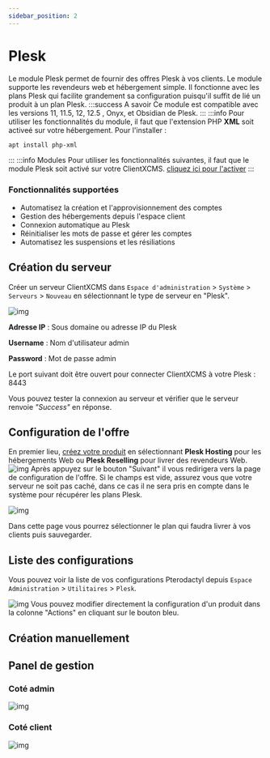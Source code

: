 ```yaml
---
sidebar_position: 2
---
```


# Plesk

Le module Plesk permet de fournir des offres Plesk à vos clients. Le module supporte les revendeurs web et hébergement simple. Il fonctionne avec les plans Plesk qui facilite grandement sa configuration puisqu'il suffit de lié un produit à un plan Plesk.
:::success A savoir
Ce module est compatible avec les versions 11, 11.5, 12, 12.5 , Onyx, et Obsidian de Plesk.
:::
:::info
Pour utiliser les fonctionnalités du module, il faut que l'extension PHP **XML** soit activeé sur votre hébergement. Pour l'installer : 
```bash
apt install php-xml
```
:::
:::info Modules
Pour utiliser les fonctionnalités suivantes, il faut que le module Plesk soit activé sur votre ClientXCMS. [cliquez ici pour l'activer](../)
:::
### Fonctionnalités supportées 
- Automatisez la création et l'approvisionnement des comptes
- Gestion des hébergements depuis l'espace client
- Connexion automatique au Plesk
- Réinitialiser les mots de passe et gérer les comptes
- Automatisez les suspensions et les résiliations

## Création du serveur

Créer un serveur ClientXCMS dans `Espace d'administration` > `Système` > `Serveurs` > `Nouveau` en sélectionnant le type de serveur en "Plesk". 

![img](https://media.discordapp.net/attachments/926274245225504779/962908593890406430/unknown.png)

**Adresse IP** : Sous domaine ou adresse IP du Plesk

**Username** : Nom d'utilisateur admin

**Password** : Mot de passe admin

Le port suivant doit être ouvert pour connecter ClientXCMS à votre Plesk : 8443

Vous pouvez tester la connexion au serveur et vérifier que le serveur renvoie *"Success"* en réponse.

## Configuration de l'offre
En premier lieu, [créez votre produit](../../store/produit#création) en sélectionnant **Plesk Hosting** pour les hébergements Web ou **Plesk Reselling** pour livrer des revendeurs Web.
![img](https://media.discordapp.net/attachments/926274245225504779/962910219158028318/unknown.png)
Après appuyez sur le bouton "Suivant" il vous redirigera vers la page de configuration de l'offre. Si le champs est vide, assurez vous que votre serveur ne soit pas caché, dans ce cas il ne sera pris en compte dans le système pour récupérer les plans Plesk.

![img](https://media.discordapp.net/attachments/926274245225504779/962911997190610984/unknown.png)

Dans cette page vous pourrez sélectionner le plan qui faudra livrer à vos clients puis sauvegarder.
## Liste des configurations
Vous pouvez voir la liste de vos configurations Pterodactyl depuis `Espace Administration` > `Utilitaires` > `Plesk`.

![img](https://media.discordapp.net/attachments/926274245225504779/962912787334574100/unknown.png)
Vous pouvez modifier directement la configuration d'un produit dans la colonne "Actions" en cliquant sur le bouton bleu.

## Création manuellement

## Panel de gestion
### Coté admin
![img](https://media.discordapp.net/attachments/926274245225504779/962913723046047804/unknown.png)

### Coté client
![img](https://media.discordapp.net/attachments/926274245225504779/962916921416753335/unknown.png)